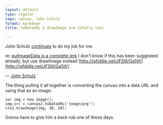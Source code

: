 ```yaml
---
layout: default
type: regular
tags: canvas, John Schulz
format: markdown
title: toDataURL & drawImage are totally cool

---
```

John Schulz [continues](http://dropshado.ws/post/1173044865/getimagedata) to do my job for me. 

re: [putImageData is a complete jerk](http://dropshado.ws/post/1244700472/putimagedata-is-a-complete-jerk) I don't know if this has been suggested already, but use drawImage instead [http://jsfiddle.net/JFSIII/Ga5jf/](http://jsfiddle.net/JFSIII/Ga5jf/)

— [John Schulz](http://twitter.com/JFSIII/status/26454715341)

The thing pulling it all together is converting the canvas into a data URL and using that as an image:

    var img = new Image();
    img.src = canvas2.toDataURL('image/png');
    ctx2.drawImage(img, 30, 10);

Gonna have to give him a back rub one of these days.